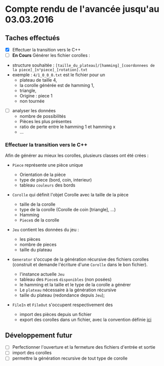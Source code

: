 # Compte rendu de l'avancée jusqu'au 03.03.2016

## Taches effectués

- [x] Effectuer la transition vers le C++
- [ ] **En Cours** Générer les fichier corolles : 
 
- structure souhaitée : `[taille_du_plateau]/[hamming]_[coordonnees de la piece]_[n°piece]_[rotation].txt`
- exemple : `4/1_0_0_0.txt` est le fichier pour un 
    - plateau de taille 4, 
    - la corolle générée est de hamming 1, 
    - triangle, 
    - Origine : piece 1
    - non tournée

- [ ] analyser les données 
    - nombre de possibilités
    - Pièces les plus présentes
    - ratio de perte entre le hamming 1 et hamming x
    - ...

### Effectuer la transition vers le C++

Afin de générer au mieux les corolles, plusieurs classes ont été crées :

- `Piece` représente une pièce unique
    - Orientation de la pièce
    - type de piece (bord, coin, interieur)
    - tableau `couleurs` des bords
- `Corolle` qui définit l'objet Corolle avec la taille de la pièce
    - taille de la corolle
    - type de la corolle (Corolle de coin [triangle], ...)
    - Hamming
    - `Piece`s de la corolle 
- `Jeu` contient les données du jeu :
    - les pièces
    - nombre de pieces
    - taille du plateau
- `Generator` s'occupe de la génération récursive des fichiers corolles (construit et demande l'écriture d'une `Corolle` dans le bon fichier).
    - l'instance actuelle `Jeu`
    - tableau des `Piece`s `disponibles` (non posées)
    - le hamming et la taille et le type de la corolle a générer
    - Le `plateau` nécessaire à la génération récursive
    - taille du plateau (redondance depuis `Jeu`);

- `FileIn` et `FileOut` s'occupent respectivement des 
    - import des pièces depuis un fichier
    - export des corolles dans un fichier, avec la convention définie [ici](#convention) 

## Développement futur
 
- [ ] Perfectionner l'ouverture et la fermeture des fichiers d'entrée et sortie
- [ ] import des corolles
- [ ] permettre la génération recursive de tout type de corolle